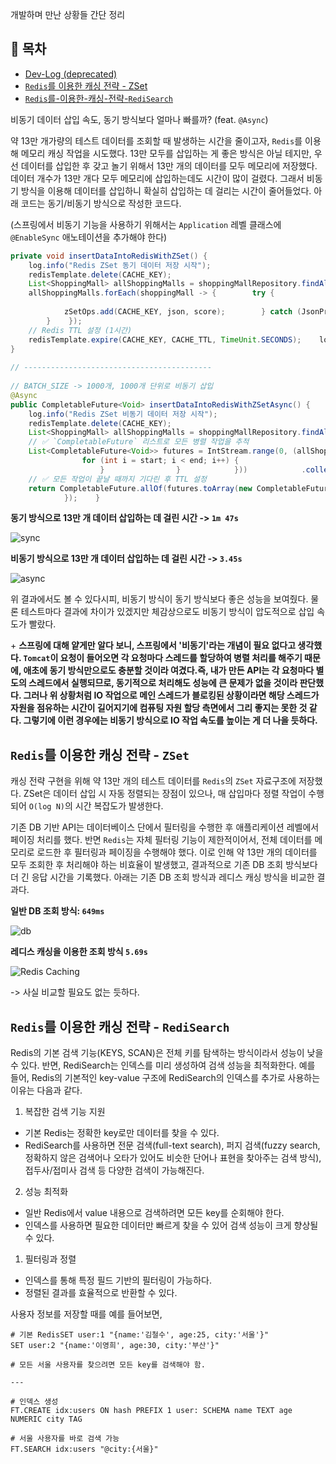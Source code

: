 
  개발하며 만난 상황들 간단 정리
  
## 📑 목차  
  
* [Dev-Log (deprecated)](#dev-log-deprecated)  
* [`Redis`를 이용한 캐싱 전략 - ZSet](#redis를-이용한-캐싱-전략---zset)  
* [`Redis`를-이용한-캐싱-전략-`RediSearch`](#redis를-이용한-캐싱-전략---redisearch)  
  
  
비동기 데이터 삽입 속도, 동기 방식보다 얼마나 빠를까? (feat. `@Async`)  
  
약 13만 개가량의 테스트 데이터를 조회할 때 발생하는 시간을 줄이고자, `Redis`를 이용해 메모리 캐싱 작업을 시도했다. 13만 모두를 삽입하는 게 좋은 방식은 아닐 테지만, 우선 데이터를 삽입한 후 갖고 놀기 위해서 13만 개의 데이터를 모두 메모리에 저장했다. 데이터 개수가 13만 개다 모두 메모리에 삽입하는데도 시간이 많이 걸렸다. 그래서 비동기 방식을 이용해 데이터를 삽입하니 확실히 삽입하는 데 걸리는 시간이 줄어들었다. 아래 코드는 동기/비동기 방식으로 작성한 코드다.  
  
(스프링에서 비동기 기능을 사용하기 위해서는 `Application` 레벨 클래스에 `@EnableSync` 애노테이션을 추가해야 한다)  
  
```java  
private void insertDataIntoRedisWithZSet() {  
    log.info("Redis ZSet 동기 데이터 저장 시작");  
    redisTemplate.delete(CACHE_KEY);  
    List<ShoppingMall> allShoppingMalls = shoppingMallRepository.findAll();    ZSetOperations<String, String> zSetOps = redisTemplate.opsForZSet();  
    allShoppingMalls.forEach(shoppingMall -> {        try {            String json = objectMapper.writeValueAsString(shoppingMall);            double score = -shoppingMall.getMonitoringDate().toEpochDay(); // 날짜 기반 정렬  
  
            zSetOps.add(CACHE_KEY, json, score);        } catch (JsonProcessingException e) {            log.error("JSON 직렬화 실패 - ID: {}, 오류: {}", shoppingMall.getId(), e.getMessage());  
        }    });  
    // Redis TTL 설정 (1시간)  
    redisTemplate.expire(CACHE_KEY, CACHE_TTL, TimeUnit.SECONDS);    log.info("Redis ZSet 동기 데이터 저장 요청 완료");  
}  
  
// ------------------------------------------  
  
// BATCH_SIZE -> 1000개, 1000개 단위로 비동기 삽입  
@Async  
public CompletableFuture<Void> insertDataIntoRedisWithZSetAsync() {  
    log.info("Redis ZSet 비동기 데이터 저장 시작");  
    redisTemplate.delete(CACHE_KEY);  
    List<ShoppingMall> allShoppingMalls = shoppingMallRepository.findAll();    ZSetOperations<String, String> zSetOps = redisTemplate.opsForZSet();  
    // ✅ `CompletableFuture` 리스트로 모든 병렬 작업을 추적  
    List<CompletableFuture<Void>> futures = IntStream.range(0, (allShoppingMalls.size() + BATCH_SIZE - 1) / BATCH_SIZE)            .mapToObj(batchIndex -> CompletableFuture.runAsync(() -> {                int start = batchIndex * BATCH_SIZE;                int end = Math.min(start + BATCH_SIZE, allShoppingMalls.size());  
                for (int i = start; i < end; i++) {                    ShoppingMall mall = allShoppingMalls.get(i);                    try {                        String json = objectMapper.writeValueAsString(mall);                        double score = -mall.getMonitoringDate().toEpochDay();                        zSetOps.add(CACHE_KEY, json, score);                    } catch (JsonProcessingException e) {                        log.error("JSON 직렬화 실패 - ID: {}, 오류: {}", mall.getId(), e.getMessage());  
                    }                }            }))            .collect(Collectors.toList());  
    // ✅ 모든 작업이 끝날 때까지 기다린 후 TTL 설정  
    return CompletableFuture.allOf(futures.toArray(new CompletableFuture[0]))            .thenRun(() -> {                redisTemplate.expire(CACHE_KEY, CACHE_TTL, TimeUnit.SECONDS);                log.info("Redis ZSet 비동기 데이터 저장 완료");  
            });    }  
```  
  
**동기 방식으로 13만 개 데이터 삽입하는 데 걸린 시간 -> `1m 47s`**  
  
![sync](https://github.com/user-attachments/assets/eaceca93-dd2b-473d-900c-81a13767fcb7)  
  
**비동기 방식으로 13만 개 데이터 삽입하는 데 걸린 시간 -> `3.45s`**  
  
![async](https://github.com/user-attachments/assets/597b0bbf-0bbf-48f3-96c9-d2cd30aed846)  
  
위 결과에서도 볼 수 있다시피, 비동기 방식이 동기 방식보다 좋은 성능을 보여줬다. 물론 테스트마다 결과에 차이가 있겠지만 체감상으로도 비동기 방식이 압도적으로 삽입 속도가 빨랐다.  
  
\+ **스프링에 대해 얕게만 알다 보니, 스프링에서 '비동기'라는 개념이 필요 없다고 생각했다. `Tomcat`이 요청이 들어오면 각 요청마다 스레드를 할당하여 병렬 처리를 해주기 때문에, 애초에 동기 방식만으로도 충분할 것이라 여겼다.즉, 내가 만든 API는 각 요청마다 별도의 스레드에서 실행되므로, 동기적으로 처리해도 성능에 큰 문제가 없을 것이라 판단했다. 그러나 위 상황처럼 IO 작업으로 메인 스레드가 블로킹된 상황이라면 해당 스레드가 자원을 점유하는 시간이 길어지기에 컴퓨팅 자원 할당 측면에서 그리 좋지는 못한 것 같다. 그렇기에 이런 경우에는 비동기 방식으로 IO 작업 속도를 높이는 게 더 나을 듯하다.**  
  
## `Redis`를 이용한 캐싱 전략 - `ZSet`  
  
캐싱 전략 구현을 위해 약 13만 개의 테스트 데이터를 `Redis`의 `ZSet` 자료구조에 저장했다. ZSet은 데이터 삽입 시 자동 정렬되는 장점이 있으나, 매 삽입마다 정렬 작업이 수행되어 `O(log N)`의 시간 복잡도가 발생한다.  
  
기존 DB 기반 API는 데이터베이스 단에서 필터링을 수행한 후 애플리케이션 레벨에서 페이징 처리를 했다. 반면 `Redis`는 자체 필터링 기능이 제한적이어서, 전체 데이터를 메모리로 로드한 후 필터링과 페이징을 수행해야 했다. 이로 인해 약 13만 개의 데이터를 모두 조회한 후 처리해야 하는 비효율이 발생했고, 결과적으로 기존 DB 조회 방식보다 더 긴 응답 시간을 기록했다. 아래는 기존 DB 조회 방식과 레디스 캐싱 방식을 비교한 결과다.  
  
**일반 DB 조회 방식: `649ms`**  
  
![db](https://github.com/user-attachments/assets/366ad7b1-7145-40c7-8a7f-0d153e8e4812)  
  
**레디스 캐싱을 이용한 조회 방식 `5.69s`**  
  
![Redis Caching](https://github.com/user-attachments/assets/734421d6-14e7-41ba-ba22-d0999c1058a0)  
  
-> 사실 비교할 필요도 없는 듯하다.  
  
## `Redis`를 이용한 캐싱 전략 - `RediSearch`  
  
Redis의 기본 검색 기능(KEYS, SCAN)은 전체 키를 탐색하는 방식이라서 성능이 낮을 수 있다. 반면, RediSearch는 인덱스를 미리 생성하여 검색 성능을 최적화한다. 예를 들어, Redis의 기본적인 key-value 구조에 RediSearch의 인덱스를 추가로 사용하는 이유는 다음과 같다.  
  
1. 복잡한 검색 기능 지원  
  
* 기본 Redis는 정확한 key로만 데이터를 찾을 수 있다.  
* RediSearch를 사용하면 전문 검색(full-text search), 퍼지 검색(fuzzy search, 정확하지 않은 검색어나 오타가 있어도 비슷한 단어나 표현을 찾아주는 검색 방식), 접두사/접미사 검색 등 다양한 검색이 가능해진다.  
  
2. 성능 최적화  
  
* 일반 Redis에서 value 내용으로 검색하려면 모든 key를 순회해야 한다.  
* 인덱스를 사용하면 필요한 데이터만 빠르게 찾을 수 있어 검색 성능이 크게 향상될 수 있다.  
  
1. 필터링과 정렬  
  
* 인덱스를 통해 특정 필드 기반의 필터링이 가능하다.  
* 정렬된 결과를 효율적으로 반환할 수 있다.  
  
사용자 정보를 저장할 때를 예를 들어보면,  
  
```plaintext  
# 기본 RedisSET user:1 "{name:'김철수', age:25, city:'서울'}"  
SET user:2 "{name:'이영희', age:30, city:'부산'}"  
  
# 모든 서울 사용자를 찾으려면 모든 key를 검색해야 함.  
  
---  
  
# 인덱스 생성  
FT.CREATE idx:users ON hash PREFIX 1 user: SCHEMA name TEXT age NUMERIC city TAG  
  
# 서울 사용자를 바로 검색 가능  
FT.SEARCH idx:users "@city:{서울}"  
```